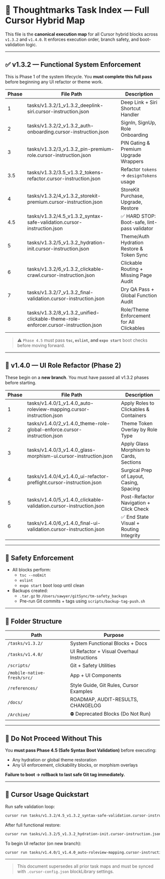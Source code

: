 # 🧭 Thoughtmarks Task Index — Full Cursor Hybrid Map

This file is the **canonical execution map** for all Cursor hybrid blocks across `v1.3.2` and `v1.4.0`. It enforces execution order, branch safety, and boot-validation logic.

---

## ✅ v1.3.2 — Functional System Enforcement

This is Phase 1 of the system lifecycle. You **must complete this full pass** before beginning any UI refactor or theme work.

| Phase | File Path                                                                           | Description                                  |
| ----- | ----------------------------------------------------------------------------------- | -------------------------------------------- |
| 1     | tasks/v1.3.2/1_v1.3.2_deeplink-siri.cursor-instruction.json                         | Deep Link + Siri Shortcut Handler            |
| 2     | tasks/v1.3.2/2_v1.3.2_auth-onboarding.cursor-instruction.json                       | SignIn, SignUp, Role Onboarding              |
| 3     | tasks/v1.3.2/3_v1.3.2_pin-premium-role.cursor-instruction.json                      | PIN Gating & Premium Upgrade Wrappers        |
| 3.5   | tasks/v1.3.2/3.5_v1.3.2_tokens-refactor.cursor-instruction.json                     | Refactor `tokens` → `designTokens` usage     |
| 4     | tasks/v1.3.2/4_v1.3.2_storekit-premium.cursor-instruction.json                      | StoreKit Purchase, Upgrade, Restore          |
| 4.5   | tasks/v1.3.2/4.5_v1.3.2_syntax-safe-validation.cursor-instruction.json              | ✅ HARD STOP: Boot-safe, lint-pass validator |
| 5     | tasks/v1.3.2/5_v1.3.2_hydration-init.cursor-instruction.json                        | Theme/Auth Hydration Restore & Token Sync    |
| 6     | tasks/v1.3.2/6_v1.3.2_clickable-crawl.cursor-instruction.json                       | Clickable Routing + Missing Page Audit       |
| 7     | tasks/v1.3.2/7_v1.3.2_final-validation.cursor-instruction.json                      | Dry QA Pass + Global Function Audit          |
| 8     | tasks/v1.3.2/8_v1.3.2_unified-clickable-theme-role-enforcer.cursor-instruction.json | Role/Theme Enforcement for All Clickables    |

> ⚠️ `Phase 4.5` must pass **`tsc`, `eslint`, and `expo start`** boot checks before moving forward.

---

## 🧪 v1.4.0 — UI Role Refactor (Phase 2)

These begin on a **new branch**. You must have passed all v1.3.2 phases before starting.

| Phase | File Path                                                               | Description                              |
| ----- | ----------------------------------------------------------------------- | ---------------------------------------- |
| 1     | tasks/v1.4.0/1_v1.4.0_auto-roleview-mapping.cursor-instruction.json     | Apply Roles to Clickables & Containers   |
| 2     | tasks/v1.4.0/2_v1.4.0_theme-role-global-enforce.cursor-instruction.json | Theme Token Overlay by Role Type         |
| 3     | tasks/v1.4.0/3_v1.4.0_glass-morphism-ui.cursor-instruction.json         | Apply Glass Morphism to Cards, Sections  |
| 4     | tasks/v1.4.0/4_v1.4.0_ui-refactor-preflight.cursor-instruction.json     | Surgical Prep of Layout, Casing, Spacing |
| 5     | tasks/v1.4.0/5_v1.4.0_clickable-validation.cursor-instruction.json      | Post-Refactor Navigation + Click Check   |
| 6     | tasks/v1.4.0/6_v1.4.0_final-ui-validation.cursor-instruction.json       | ✅ End State Visual + Routing Integrity  |

---

## 🔐 Safety Enforcement

- All blocks perform:
  - `tsc --noEmit`
  - `eslint`
  - `expo start` boot loop until clean
- Backups created:
  - `.tar.gz` to `/Users/sawyer/gitSync/tm-safety_backups`
  - Pre-run Git commits + tags using `scripts/backup-tag-push.sh`

---

## 📂 Folder Structure

| Path                        | Purpose                                    |
| --------------------------- | ------------------------------------------ |
| `/tasks/v1.3.2/`            | System Functional Blocks + Docs            |
| `/tasks/v1.4.0/`            | UI Refactor + Visual Overhaul Instructions |
| `/scripts/`                 | Git + Safety Utilities                     |
| `/mobile-native-fresh/src/` | App + UI Components                        |
| `/references/`              | Style Guide, Git Rules, Cursor Examples    |
| `/docs/`                    | ROADMAP, AUDIT-RESULTS, CHANGELOG          |
| `/Archive/`                 | ⛔ Deprecated Blocks (Do Not Run)          |

---

## 🛑 Do Not Proceed Without This

You **must pass Phase 4.5 (Safe Syntax Boot Validation)** before executing:

- Any hydration or global theme restoration
- Any UI enforcement, clickability blocks, or morphism overlays

**Failure to boot → rollback to last safe Git tag immediately.**

---

## 🧪 Cursor Usage Quickstart

Run safe validation loop:

```bash
cursor run tasks/v1.3.2/4.5_v1.3.2_syntax-safe-validation.cursor-instruction.json
```

After full functional restore:

```bash
cursor run tasks/v1.3.2/5_v1.3.2_hydration-init.cursor-instruction.json
```

To begin UI refactor (on new branch):

```bash
cursor run tasks/v1.4.0/1_v1.4.0_auto-roleview-mapping.cursor-instruction.json
```

---

> This document supersedes all prior task maps and must be synced with `.cursor-config.json` blockLibrary settings.
